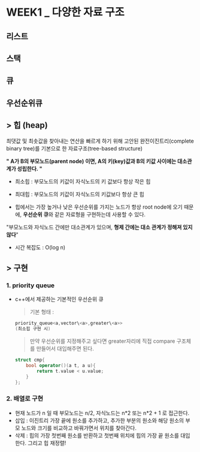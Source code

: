 # WEEK1 \_ 다양한 자료 구조

## 리스트

## 스택

## 큐

## 우선순위큐

## > 힙 (heap)

최댓값 및 최솟값을 찾아내는 연산을 빠르게 하기 위해 고안된 완전이진트리(complete binary tree)를 기본으로 한 자료구조(tree-based structure)

**" A가 B의 부모노드(parent node) 이면, A의 키(key)값과 B의 키값 사이에는 대소관계가 성립한다. "**

- 최소힙
  : 부모노드의 키값이 자식노드의 키 값보다 항상 작은 힙

- 최대힙 : 부모노드의 키값이 자식노드의 키값보다 항상 큰 힙
- 힙에서는 가장 높거나 낮은 우선순위를 가지는 노드가 항상 root node에 오기 때문에, **우선순위 큐**와 같은 자료형을 구현하는데 사용할 수 있다.

"부모노드와 자식노드 간에만 대소관계가 있으며, **형제 간에는 대소 관계가 정해져 있지 않다**"

- 시간 복잡도 : O(log n)

## > 구현

### 1. **priority queue**

- c++에서 제공하는 기본적인 우선순위 큐
  > 기본 형태 :
  ```cpp
  priority_queue<a,vector\<a>,greater\<a>>
  (최소힙 구현 시)
  ```
  > 만약 우선순위를 지정해주고 싶다면 greater자리에 직접 compare 구조체를 만들어서 대입해주면 된다.
  ```cpp
  struct cmp{
      bool operator()(a t, a u){
          return t.value < u.value;
      }
  };
  ```

### 2. 배열로 구현

- 현재 노드가 n 일 때 부모노드는 n/2, 자식노드는 n\*2 또는 n\*2 + 1 로 접근한다.
- 삽입 : 이진트리 가장 끝에 원소를 추가하고, 추가한 부분의 원소와 해당 원소의 부모 노드와 크기를 비교하고 바꿔가면서 위치를 찾아간다.
- 삭제 : 힙의 가장 첫번째 원소를 반환하고 첫번째 위치에 힙의 가장 끝 원소를 대입한다. 그리고 힙 재정렬!
